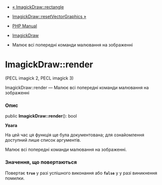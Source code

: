 - [« ImagickDraw::rectangle](imagickdraw.rectangle.md)
- [ImagickDraw::resetVectorGraphics
»](imagickdraw.resetvectorgraphics.md)

- [PHP Manual](index.md)
- [ImagickDraw](class.imagickdraw.md)
- Малює всі попередні команди малювання на зображенні

# ImagickDraw::render

(PECL imagick 2, PECL imagick 3)

ImagickDraw::render — Малює всі попередні команди малювання на
зображенні

### Опис

public **ImagickDraw::render**(): bool

**Увага**

На цей час ця функція ще була документована; для
ознайомлення доступний лише список аргументів.

Малює всі попередні команди малювання на зображенні.

### Значення, що повертаються

Повертає **`true`** у разі успішного виконання або **`false`** у
у разі виникнення помилки.
